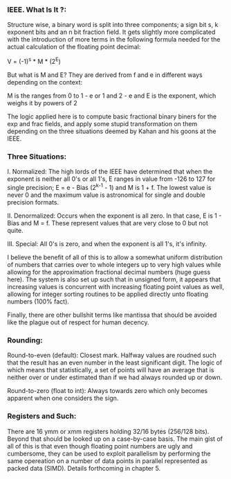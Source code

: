 ### IEEE. What Is It ?:

Structure wise, a binary word is split into three components; a sign bit s,  k exponent bits and an n bit fraction field. It gets slightly more complicated with the introduction of more terms in the following formula needed for the actual calculation of the floating point decimal:

V = (-1)<sup>s</sup> * M * (2<sup>E</sup>)

But what is M and E? They are derived from f and e in different ways depending on the context:

M is the  ranges from 0 to 1 - e  or 1 and 2 - e
and
E is the exponent, which weighs it by powers of 2

The logic applied here is to compute basic fractional binary biners for the exp and frac fields, and apply some stupid transformation on them depending on the three situations deemed by Kahan and his goons at the IEEE.

### Three Situations:

I. Normalized: The high lords of the IEEE have determined that when the exponent is neither all 0's or all 1's, E ranges in value from -126 to 127 for single precision; E = e - Bias (2<sup>k-1</sup> - 1) and  M is 1 + f.  The lowest value is never 0 and the maximum value is astronomical for single and double precision formats.

II. Denormalized: Occurs when the exponent is all zero. In that case, E is 1 - Bias and M = f. These represent values that are very close to 0 but not quite.

III. Special: All 0's is zero, and when the exponent is all 1's, it's infinity.

I believe the benefit of all of this is to allow a somewhat uniform distribution of numbers that carries over to whole integers up to very high values while allowing for the approximation fractional decimal numbers (huge guess here). The system is also set up such that in unsigned form, it appears that increasing values is concurrent with increasing floating point values as well, allowing for integer sorting routines to be applied directly unto floating numbers (100% fact). 

Finally, there are other bullshit terms like mantissa that should be avoided like the plague out of respect for human decency.

### Rounding:

Round-to-even (default): Closest mark. Halfway values are roudned such that the result has an even number in the least significant digit. The logic of which means that statistically, a set of points will have an average that is neither over or under estimated than if we had always rounded up or down.

Round-to-zero (float to int): Always towards zero which only becomes apparent when one considers the sign.

### Registers and Such:

There are 16 ymm or xmm registers holding 32/16 bytes (256/128 bits). Beyond that should be looked up on a case-by-case basis. The main gist of all of this is that even though floating point numbers are ugly and cumbersome, they can be used to exploit parallelism by performing the same opereation on a number of data points in parallel represented as packed data (SIMD). Details forthcoming in chapter 5.



